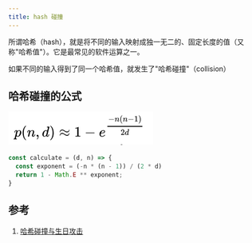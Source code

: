 ```yaml
---
title: hash 碰撞
---
```


所谓哈希（hash），就是将不同的输入映射成独一无二的、固定长度的值（又称"哈希值"）。它是最常见的软件运算之一。

如果不同的输入得到了同一个哈希值，就发生了"哈希碰撞"（collision）

## 哈希碰撞的公式

![一般化公式](../assets/bg2018090508.png)

```javascript
const calculate = (d, n) => {
  const exponent = (-n * (n - 1)) / (2 * d)
  return 1 - Math.E ** exponent;
}
```

## 参考

1. [哈希碰撞与生日攻击](https://ruanyifeng.com/blog/2018/09/hash-collision-and-birthday-attack.html)
